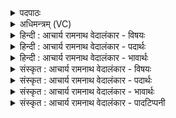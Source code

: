 <details><summary>पदपाठः</summary>

सः꣢। सु꣣न्वे। यः꣡। व꣡सू꣢꣯नाम्। यः। रा꣡या꣢म्। आ꣣नेता꣢। आ꣣। नेता꣢। यः। इ꣡डा꣢꣯नाम्। सो꣡मः꣢꣯। यः। सु꣣क्षितीना꣢म्। सु꣣। क्षितीना꣢म्। १०९६।
</details>

<details><summary>अधिमन्त्रम् (VC)</summary>

- पवमानः सोमः
- ऋणंचयो राजर्षिः
- यवमध्या गायत्री
- षड्जः
</details>

<details><summary>हिन्दी : आचार्य रामनाथ वेदालंकार - विषयः</summary>

प्रथम ऋचा पूर्वार्चिक में क्रमाङ्क ५८२ पर परमात्मा के विषय में व्याख्यात हो चुकी है। यहाँ भी वही विषय वर्णित है।
</details>

<details><summary>हिन्दी : आचार्य रामनाथ वेदालंकार - पदार्थः</summary>

पदार्थान्वयभाषाः -  (सः सोमः) वह सर्वान्तर्यामी परमेश्वर (सुन्वे) सब जगत् को उत्पन्न करता है, (यः) जो (रायाम्) विद्या,आरोग्य,सत्य,अहिंसा,न्याय,वैराग्य आदि धनों का, (यः) जो (इडानाम्) गायों और भूमियों का, (यः) और जो (सुक्षितीनाम्) जिनमें उत्कृष्ट मनुष्य निवास करते हैं,उन राष्ट्रों का (आनेता) लानेवाला है ॥१॥
</details>

<details><summary>हिन्दी : आचार्य रामनाथ वेदालंकार - भावार्थः</summary>

भावार्थभाषाः -  परमात्मा के अतिरिक्त दूसरा कौन चाँदी,सोना,भूमि,अन्तरिक्ष,नदी,समुद्र,अग्नि,वायु,जल,विद्युत्,सूर्य,वृक्ष,वनस्पति,मनुष्य,गाय,घोड़े आदि जड़-चेतन पदार्थों का,वेदविद्या,सत्य,अहिंसा आदि गुणों का और धार्मिक जनों का उत्पन्न करनेवाला हो सकता है?इस कारण उसकी हमें कृतज्ञतापूर्वक प्रशंसा,वन्दना और पूजा करनी चाहिए ॥१॥
</details>

<details><summary>संस्कृत : आचार्य रामनाथ वेदालंकार - विषयः</summary>

तत्र प्रथमा ऋक् पूर्वार्चिके ५८२ क्रमाङ्के परमात्मविषये व्याख्याता। अत्रापि स एव विषयो वर्ण्यते।
</details>

<details><summary>संस्कृत : आचार्य रामनाथ वेदालंकार - पदार्थः</summary>

पदार्थान्वयभाषाः -  (सः सोमः) असौ सर्वान्तर्यामी परमेश्वरः (सुन्वे) सुनुते उत्पादयति सर्वं जगत्।[षुञ् अभिषवे,स्वादिः,‘सुनुते’ इति प्राप्ते ‘लोपस्त आत्मनेपदेषु’ अ० ७।१।४१ इति तलोपे यणि रूपम्।]कीदृशः असौ? (यः वसूनाम्) हिरण्यादिधनानाम्, (यः रायाम्)विद्यारोग्यसत्याहिंसान्यायवैराग्यादि-धनानाम्, (यः इडानाम्) धेनूनां भूमीनां च, (यः सुक्षितीनाम्)। शोभनाः क्षितयो मनुष्या येषु तेषां राष्ट्राणां च।[‘नञ्सुभ्याम्’ अ० ६।२।१७२ इत्यनेन बहुव्रीहौ सोः परमुत्तरपदमन्तोदात्तम्।] (आनेता) प्रापयिता भवति ॥१॥
</details>

<details><summary>संस्कृत : आचार्य रामनाथ वेदालंकार - भावार्थः</summary>

भावार्थभाषाः -  परमात्मानमतिरिच्य कोऽन्यो रजतहिरण्य-भूम्यन्तरिक्षसरित्समुद्राग्निवायुजलविद्युत्सूर्य-वृक्षवनस्पतिमनुष्यधेनुतुरगादिजडचेतनपदार्थानां वेदविद्यासत्याहिंसादिगुणानां धार्मिकजनानां चोत्पादयिता भवेदिति सोऽस्माभिः कृतज्ञतया प्रशंसनीयो वन्दनीयः पूजनीयश्च ॥१॥
</details>

<details><summary>संस्कृत : आचार्य रामनाथ वेदालंकार - पादटिप्पनी</summary>

टिप्पणी:   १. ऋ० ९।१०८।१३,साम० ५८२।
</details>